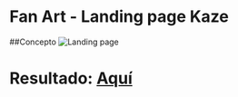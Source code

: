 # Fan Art - Landing page Kaze
##Concepto
![Landing page](https://i.ibb.co/6FrvNPg/imagen-2023-01-27-001053108.png)

# Resultado: [Aquí](https://ivansaezrodrigo.github.io/Landing-page-Kaze/)
